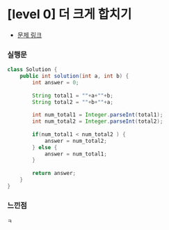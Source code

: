 # [level 0] 더 크게 합치기

* [문제 링크](https://school.programmers.co.kr/learn/courses/30/lessons/181939)


### 실행문

```java
class Solution {
    public int solution(int a, int b) {
        int answer = 0;
            
        String total1 = ""+a+""+b;
        String total2 = ""+b+""+a;
    
        int num_total1 = Integer.parseInt(total1);
        int num_total2 = Integer.parseInt(total2);
        
        if(num_total1 < num_total2 ) {
            answer = num_total2;
        } else {
            answer = num_total1;
        }
        
        return answer;
    }
}
```


### 느낀점

```
ㅋ
``` 
